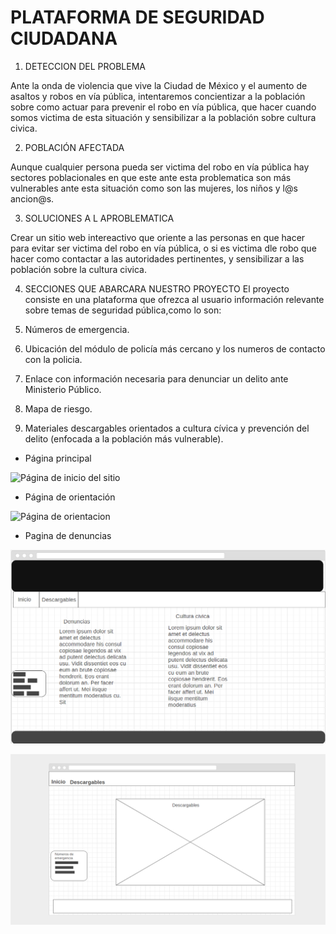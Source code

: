 # **PLATAFORMA DE SEGURIDAD CIUDADANA**

1. DETECCION DEL PROBLEMA 

  Ante la onda de violencia que vive la Ciudad de México y el aumento de asaltos y robos en vía pública, intentaremos 
 concientizar a la población sobre como actuar para prevenir el robo en vía pública, que hacer cuando somos victima de 
 esta situación y sensibilizar a la población sobre cultura civica.

2. POBLACIÓN AFECTADA 

  Aunque cualquier persona pueda ser victima del robo en vía pública hay sectores poblacionales en que este ante esta 
problematica son más vulnerables ante esta situación como son las mujeres, los niños y l@s ancion@s.


3. SOLUCIONES A L APROBLEMATICA 

  Crear un sitio web intereactivo que oriente a las personas en que hacer para evitar ser victima del robo en vía pública,
o si es victima dle robo que hacer como contactar a las autoridades pertinentes, y sensibilizar a las población sobre la cultura
civica.


4. SECCIONES QUE ABARCARA NUESTRO PROYECTO 
El proyecto consiste en una plataforma que ofrezca al usuario información relevante sobre temas de seguridad pública,como lo son:

1. Números de emergencia.
2. Ubicación del módulo de policía más cercano y los numeros de contacto con la policia.
3. Enlace con información necesaria para denunciar un delito ante Ministerio Público.
4. Mapa de riesgo.
5. Materiales descargables orientados a cultura cívica y prevención del delito (enfocada a la población más vulnerable).

* Página principal

![Página de inicio del sitio](images/wireframes/index.png)

* Página de orientación 

![Página de orientacion](images/wireframes/orientación.png)

* Pagina de denuncias

![Página de denuncias](images/wireframes/denunciascultura.png)

![Página de recursos descargables](images/wireframes/Descargables.png)
